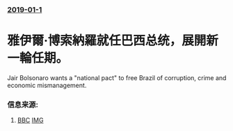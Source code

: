 ### [2019-01-1](/news/2019/01/1/index.md)

##### 
# 雅伊爾·博索納羅就任巴西总统，展開新一輪任期。 

Jair Bolsonaro wants a "national pact" to free Brazil of corruption, crime and economic mismanagement.


### 信息来源:

1. [BBC](https://www.bbc.com/news/world-latin-america-46720899) [IMG](https://ichef.bbci.co.uk/images/ic/1024x576/p06wzhq8.jpg)
